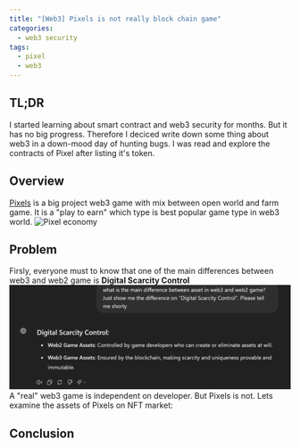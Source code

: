 ```yaml
---
title: "[Web3] Pixels is not really block chain game"
categories:
  - web3 security
tags:
  - pixel
  - web3
---
```


## TL;DR
I started learning about smart contract and web3 security for months. But it has no big progress. Therefore I deciced write down some thing about web3 in a down-mood day of hunting bugs. I was read and explore the contracts of Pixel after listing it's token.

## Overview
[Pixels](https://www.pixels.xyz/) is a big project web3 game with mix between open world and farm game. It is a "play to earn" which type is best popular game type in web3 world.
![Pixel economy](/assets/images/2024-07-01-Pixel-is-not-really-web3-game/pixel_title.png)

## Problem
Firsly, everyone must to know that one of the main differences between web3 and web2 game is __Digital Scarcity Control__
![ChatGPT quite smart awnser](/assets/images/2024-07-01-Pixel-is-not-really-web3-game/digital_scarcity_control.png)
A "real" web3 game is independent on developer. But Pixels is not. Lets examine the assets of Pixels on NFT market:

## Conclusion

